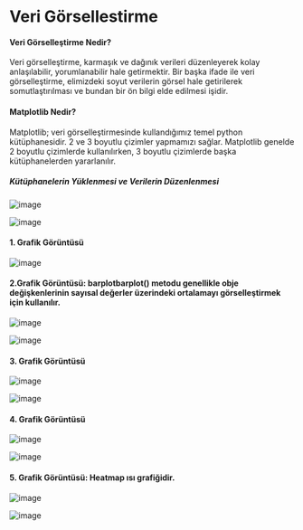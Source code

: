 # Veri Görsellestirme

#### Veri Görselleştirme Nedir?
Veri görselleştirme, karmaşık ve dağınık verileri düzenleyerek kolay anlaşılabilir, yorumlanabilir hale getirmektir. 
Bir başka ifade ile veri görselleştirme, elimizdeki soyut verilerin görsel hale getirilerek somutlaştırılması ve bundan bir ön bilgi elde edilmesi işidir.

#### Matplotlib Nedir?
Matplotlib; veri görselleştirmesinde kullandığımız temel python kütüphanesidir. 2 ve 3 boyutlu çizimler yapmamızı sağlar. Matplotlib genelde 2 boyutlu 
çizimlerde kullanılırken, 3 boyutlu çizimlerde başka kütüphanelerden yararlanılır.

##### Kütüphanelerin Yüklenmesi ve Verilerin Düzenlenmesi

![image](https://user-images.githubusercontent.com/78909023/194948731-a4b6b7d7-1a6b-444a-a338-3ac0884c5e5b.png)


![image](https://user-images.githubusercontent.com/78909023/194949273-f8108ad2-d29e-450e-bb83-657415c9beb7.png)


#### 1. Grafik Görüntüsü

![image](https://user-images.githubusercontent.com/78909023/194949399-cd5f8b5b-54c8-4903-af8a-f95ce759a750.png)

#### 2.Grafik Görüntüsü: barplotbarplot() metodu genellikle obje değişkenlerinin sayısal değerler üzerindeki ortalamayı görselleştirmek için kullanılır.
![image](https://user-images.githubusercontent.com/78909023/194950077-a285bd65-e625-4015-8ed4-b0cf0237fca1.png)

![image](https://user-images.githubusercontent.com/78909023/194958478-38bd6ac6-d70d-495d-ab3a-ab56f21b2eae.png)


#### 3. Grafik Görüntüsü

![image](https://user-images.githubusercontent.com/78909023/194958885-fd9f440f-f66d-4065-992d-7696ac97c5a3.png)

![image](https://user-images.githubusercontent.com/78909023/194959032-4a831385-dafd-433b-8e85-4fe717bfa70e.png)


#### 4. Grafik Görüntüsü

![image](https://user-images.githubusercontent.com/78909023/194960939-6bdb1bb3-052b-46c3-a1c2-ea86aeffa88a.png)


![image](https://user-images.githubusercontent.com/78909023/194959297-8ccf544f-586a-4d63-8f5c-79ae8485ce21.png)


#### 5. Grafik Görüntüsü: Heatmap ısı grafiğidir.

![image](https://user-images.githubusercontent.com/78909023/194959443-30ce5e36-d932-4ee7-a344-6810b4487c25.png)

![image](https://user-images.githubusercontent.com/78909023/194959505-0e16be24-5e27-49c5-ae43-a5bde35ef1b9.png)





